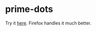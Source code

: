 # prime-dots

Try it [here](https://fishie.github.io/prime-dots/primedots.html?limit=5000). Firefox handles it much better.
